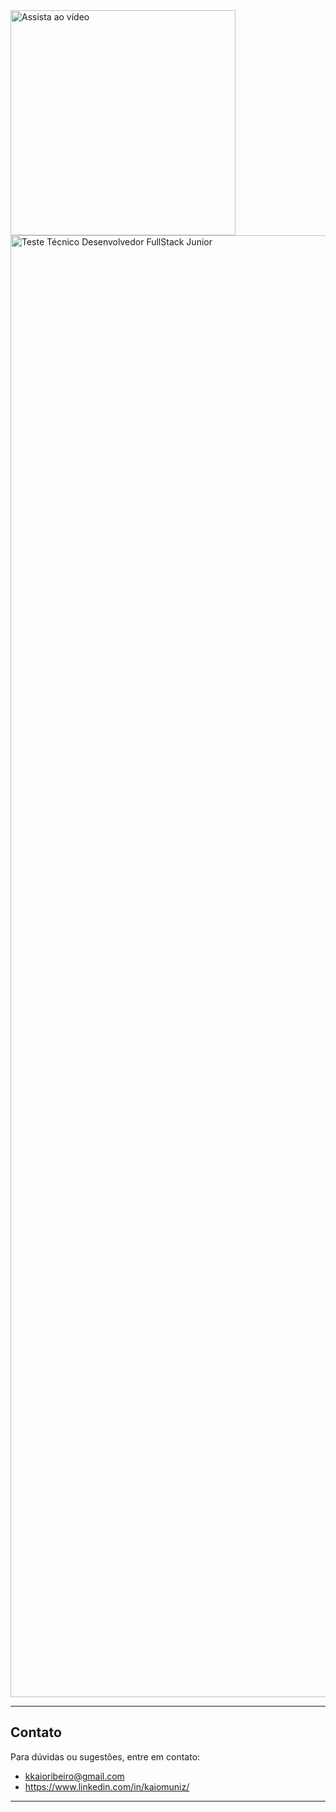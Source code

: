 <img src="https://media4.giphy.com/media/v1.Y2lkPTc5MGI3NjExYnNlbDJrd2gzZjdqYnhlc3ZmMGZoYzdoY3gyYmxzN3l0bTRsczJtbyZlcD12MV9pbnRlcm5hbF9naWZfYnlfaWQmY3Q9Zw/BHngsrfMJXzjVxdoiI/giphy.gif" alt="Assista ao vídeo" width="360">
<img width="1656" height="2339" alt="Teste Técnico Desenvolvedor FullStack Junior" src="https://github.com/user-attachments/assets/46045db5-0b43-4471-8b93-db543247aec4" />

---

## Contato

Para dúvidas ou sugestões, entre em contato:  
- kkaioribeiro@gmail.com
- https://www.linkedin.com/in/kaiomuniz/

---
